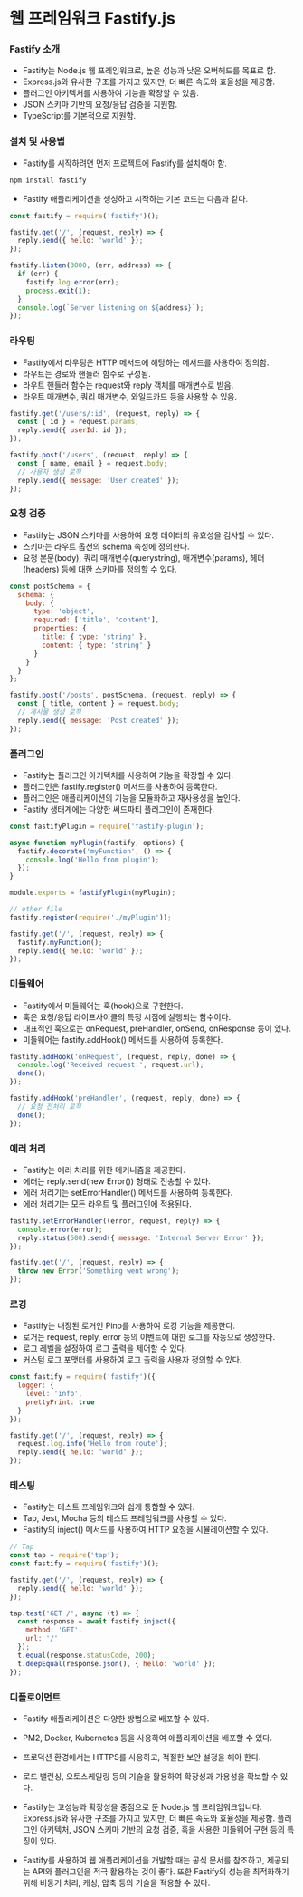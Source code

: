 # 웹 프레임워크 Fastify.js #

### Fastify 소개 ###

- Fastify는 Node.js 웹 프레임워크로, 높은 성능과 낮은 오버헤드를 목표로 함.
- Express.js와 유사한 구조를 가지고 있지만, 더 빠른 속도와 효율성을 제공함.
- 플러그인 아키텍처를 사용하여 기능을 확장할 수 있음.
- JSON 스키마 기반의 요청/응답 검증을 지원함.
- TypeScript를 기본적으로 지원함.

### 설치 및 사용법 ###

- Fastify를 시작하려면 먼저 프로젝트에 Fastify를 설치해야 함.
```bash
npm install fastify
```

- Fastify 애플리케이션을 생성하고 시작하는 기본 코드는 다음과 같다.
```javascript
const fastify = require('fastify')();

fastify.get('/', (request, reply) => {
  reply.send({ hello: 'world' });
});

fastify.listen(3000, (err, address) => {
  if (err) {
    fastify.log.error(err);
    process.exit(1);
  }
  console.log(`Server listening on ${address}`);
});
```

### 라우팅 ###

- Fastify에서 라우팅은 HTTP 메서드에 해당하는 메서드를 사용하여 정의함.
- 라우트는 경로와 핸들러 함수로 구성됨.
- 라우트 핸들러 함수는 request와 reply 객체를 매개변수로 받음.
- 라우트 매개변수, 쿼리 매개변수, 와일드카드 등을 사용할 수 있음.
```javascript
fastify.get('/users/:id', (request, reply) => {
  const { id } = request.params;
  reply.send({ userId: id });
});

fastify.post('/users', (request, reply) => {
  const { name, email } = request.body;
  // 사용자 생성 로직
  reply.send({ message: 'User created' });
});
```

### 요청 검증 ###

- Fastify는 JSON 스키마를 사용하여 요청 데이터의 유효성을 검사할 수 있다.
- 스키마는 라우트 옵션의 schema 속성에 정의한다.
- 요청 본문(body), 쿼리 매개변수(querystring), 매개변수(params), 헤더(headers) 등에 대한 스키마를 정의할 수 있다.

```javascript
const postSchema = {
  schema: {
    body: {
      type: 'object',
      required: ['title', 'content'],
      properties: {
        title: { type: 'string' },
        content: { type: 'string' }
      }
    }
  }
};

fastify.post('/posts', postSchema, (request, reply) => {
  const { title, content } = request.body;
  // 게시물 생성 로직
  reply.send({ message: 'Post created' });
});
```

### 플러그인 ###

- Fastify는 플러그인 아키텍처를 사용하여 기능을 확장할 수 있다.
- 플러그인은 fastify.register() 메서드를 사용하여 등록한다.
- 플러그인은 애플리케이션의 기능을 모듈화하고 재사용성을 높인다.
- Fastify 생태계에는 다양한 써드파티 플러그인이 존재한다.

```javascript
const fastifyPlugin = require('fastify-plugin');

async function myPlugin(fastify, options) {
  fastify.decorate('myFunction', () => {
    console.log('Hello from plugin');
  });
}

module.exports = fastifyPlugin(myPlugin);

// other file
fastify.register(require('./myPlugin'));

fastify.get('/', (request, reply) => {
  fastify.myFunction();
  reply.send({ hello: 'world' });
});
```

### 미들웨어 ###

- Fastify에서 미들웨어는 훅(hook)으로 구현한다.
- 훅은 요청/응답 라이프사이클의 특정 시점에 실행되는 함수이다.
- 대표적인 훅으로는 onRequest, preHandler, onSend, onResponse 등이 있다.
- 미들웨어는 fastify.addHook() 메서드를 사용하여 등록한다.
```javascript
fastify.addHook('onRequest', (request, reply, done) => {
  console.log('Received request:', request.url);
  done();
});

fastify.addHook('preHandler', (request, reply, done) => {
  // 요청 전처리 로직
  done();
});
```

### 에러 처리 ###

- Fastify는 에러 처리를 위한 메커니즘을 제공한다.
- 에러는 reply.send(new Error()) 형태로 전송할 수 있다.
- 에러 처리기는 setErrorHandler() 메서드를 사용하여 등록한다.
- 에러 처리기는 모든 라우트 및 플러그인에 적용된다.
```javascript
fastify.setErrorHandler((error, request, reply) => {
  console.error(error);
  reply.status(500).send({ message: 'Internal Server Error' });
});

fastify.get('/', (request, reply) => {
  throw new Error('Something went wrong');
});
```

### 로깅 ###

- Fastify는 내장된 로거인 Pino를 사용하여 로깅 기능을 제공한다.
- 로거는 request, reply, error 등의 이벤트에 대한 로그를 자동으로 생성한다.
- 로그 레벨을 설정하여 로그 출력을 제어할 수 있다.
- 커스텀 로그 포맷터를 사용하여 로그 출력을 사용자 정의할 수 있다.
```javascript
const fastify = require('fastify')({
  logger: {
    level: 'info',
    prettyPrint: true
  }
});

fastify.get('/', (request, reply) => {
  request.log.info('Hello from route');
  reply.send({ hello: 'world' });
});
```

### 테스팅 ###

- Fastify는 테스트 프레임워크와 쉽게 통합할 수 있다.
- Tap, Jest, Mocha 등의 테스트 프레임워크를 사용할 수 있다.
- Fastify의 inject() 메서드를 사용하여 HTTP 요청을 시뮬레이션할 수 있다.

```javascript
// Tap
const tap = require('tap');
const fastify = require('fastify')();

fastify.get('/', (request, reply) => {
  reply.send({ hello: 'world' });
});

tap.test('GET /', async (t) => {
  const response = await fastify.inject({
    method: 'GET',
    url: '/'
  });
  t.equal(response.statusCode, 200);
  t.deepEqual(response.json(), { hello: 'world' });
});
```

### 디플로이먼트 ###

- Fastify 애플리케이션은 다양한 방법으로 배포할 수 있다.
- PM2, Docker, Kubernetes 등을 사용하여 애플리케이션을 배포할 수 있다.
- 프로덕션 환경에서는 HTTPS를 사용하고, 적절한 보안 설정을 해야 한다.
- 로드 밸런싱, 오토스케일링 등의 기술을 활용하여 확장성과 가용성을 확보할 수 있다.

- Fastify는 고성능과 확장성을 중점으로 둔 Node.js 웹 프레임워크입니다. Express.js와 유사한 구조를 가지고 있지만, 더 빠른 속도와 효율성을 제공함. 플러그인 아키텍처, JSON 스키마 기반의 요청 검증, 훅을 사용한 미들웨어 구현 등의 특징이 있다.

- Fastify를 사용하여 웹 애플리케이션을 개발할 때는 공식 문서를 참조하고, 제공되는 API와 플러그인을 적극 활용하는 것이 좋다. 또한 Fastify의 성능을 최적화하기 위해 비동기 처리, 캐싱, 압축 등의 기술을 적용할 수 있다.